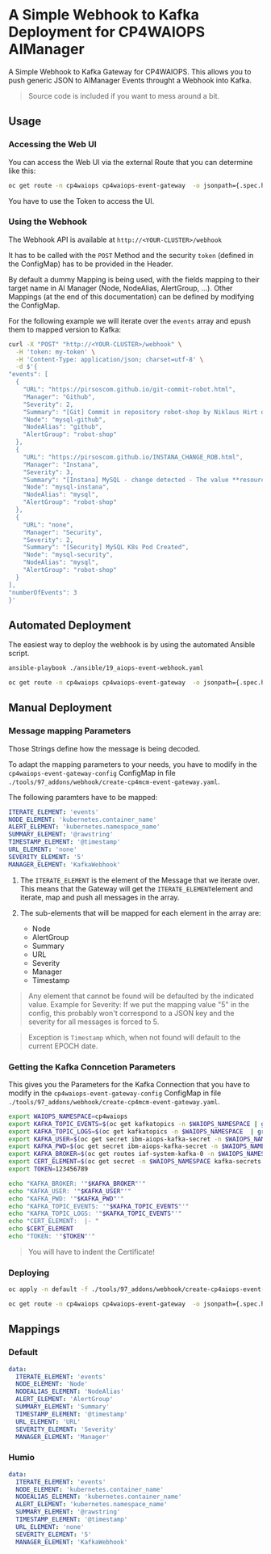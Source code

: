 # A Simple Webhook to Kafka Deployment for CP4WAIOPS AIManager



A Simple Webhook to Kafka Gateway for CP4WAIOPS.
This allows you to push generic JSON to AIManager Events throught a Webhook into Kafka.

> Source code is included if you want to mess around a bit.


## Usage

### Accessing the Web UI

You can access the Web UI via the external Route that you can determine like this:

```bash   
oc get route -n cp4waiops cp4waiops-event-gateway  -o jsonpath={.spec.host}
```

You have to use the Token to access the UI.


### Using the Webhook

The Webhook API is available at `http://<YOUR-CLUSTER>/webhook`

It has to be called with the `POST` Method and the security `token` (defined in the ConfigMap) has to be provided in the Header.

By default a dummy Mapping is being used, with the fields mapping to their target name in AI Manager (Node, NodeAlias, AlertGroup, ...).
Other Mappings (at the end of this documentation) can be defined by modifying the ConfigMap.

For the following example we will iterate over the `events` array and epush them to mapped version to Kafka:


```bash
curl -X "POST" "http://<YOUR-CLUSTER>/webhook" \
  -H 'token: my-token' \
  -H 'Content-Type: application/json; charset=utf-8' \
  -d $'{
"events": [
  {
    "URL": "https://pirsoscom.github.io/git-commit-robot.html",
    "Manager": "Github",
    "Severity": 2,
    "Summary": "[Git] Commit in repository robot-shop by Niklaus Hirt on file robot-shop.yaml - New Memory Limits",
    "Node": "mysql-github",
    "NodeAlias": "github",
    "AlertGroup": "robot-shop"
  },
  {
    "URL": "https://pirsoscom.github.io/INSTANA_CHANGE_ROB.html",
    "Manager": "Instana",
    "Severity": 3,
    "Summary": "[Instana] MySQL - change detected - The value **resources/limits** has changed",
    "Node": "mysql-instana",
    "NodeAlias": "mysql",
    "AlertGroup": "robot-shop"
  },
  {
    "URL": "none",
    "Manager": "Security",
    "Severity": 2,
    "Summary": "[Security] MySQL K8s Pod Created",
    "Node": "mysql-security",
    "NodeAlias": "mysql",
    "AlertGroup": "robot-shop"
  }
],
"numberOfEvents": 3
}'
```






## Automated Deployment

The easiest way to deploy the webhook is by using the automated Ansible script.

```bash   
ansible-playbook ./ansible/19_aiops-event-webhook.yaml 

oc get route -n cp4waiops cp4waiops-event-gateway  -o jsonpath={.spec.host}
```

## Manual Deployment

### Message mapping Parameters

Those Strings define how the message is being decoded.

To adapt the mapping parameters to your needs, you have to modify in the `cp4waiops-event-gateway-config` ConfigMap in file `./tools/97_addons/webhook/create-cp4mcm-event-gateway.yaml`.


The following paramters have to be mapped:

```yaml
ITERATE_ELEMENT: 'events'
NODE_ELEMENT: 'kubernetes.container_name'
ALERT_ELEMENT: 'kubernetes.namespace_name'
SUMMARY_ELEMENT: '@rawstring'
TIMESTAMP_ELEMENT: '@timestamp'
URL_ELEMENT: 'none'
SEVERITY_ELEMENT: '5'
MANAGER_ELEMENT: 'KafkaWebhook'
```

1. The `ITERATE_ELEMENT` is the element of the Message that we iterate over.
	This means that the Gateway will get the `ITERATE_ELEMENT`element and iterate, map and push all messages in the array.
1. The sub-elements that will be mapped for each element in the array are:

	- Node
	- AlertGroup
	- Summary
	- URL
	- Severity
	- Manager
	- Timestamp

> Any element that cannot be found will be defaulted by the indicated value.
> Example for Severity: If we put the mapping value "5" in the config, this probably won't correspond to a JSON key and the severity for all messages is forced to 5.

> Exception is `Timestamp` which, when not found will default to the current EPOCH date.





### Getting the Kafka Conncetion Parameters

This gives you the Parameters for the Kafka Connection that you have to modify in the `cp4waiops-event-gateway-config` ConfigMap in file `./tools/97_addons/webhook/create-cp4mcm-event-gateway.yaml`.

```bash
export WAIOPS_NAMESPACE=cp4waiops
export KAFKA_TOPIC_EVENTS=$(oc get kafkatopics -n $WAIOPS_NAMESPACE | grep -v cp4waiopscp4waiops|grep -v noi-integration | grep cp4waiops-cartridge-alerts-$EVENTS_TYPE| awk '{print $1;}')
export KAFKA_TOPIC_LOGS=$(oc get kafkatopics -n $WAIOPS_NAMESPACE  | grep -v cp4waiopscp4waiops| grep cp4waiops-cartridge-logs-humio| awk '{print $1;}')
export KAFKA_USER=$(oc get secret ibm-aiops-kafka-secret -n $WAIOPS_NAMESPACE --template={{.data.username}} | base64 --decode)
export KAFKA_PWD=$(oc get secret ibm-aiops-kafka-secret -n $WAIOPS_NAMESPACE --template={{.data.password}} | base64 --decode)
export KAFKA_BROKER=$(oc get routes iaf-system-kafka-0 -n $WAIOPS_NAMESPACE -o=jsonpath='{.status.ingress[0].host}{"\n"}'):443
export CERT_ELEMENT=$(oc get secret -n $WAIOPS_NAMESPACE kafka-secrets  -o 'go-template={{index .data "ca.crt"}}'| base64 -d)
export TOKEN=123456789

echo "KAFKA_BROKER: '"$KAFKA_BROKER"'"
echo "KAFKA_USER: '"$KAFKA_USER"'"
echo "KAFKA_PWD: '"$KAFKA_PWD"'"
echo "KAFKA_TOPIC_EVENTS: '"$KAFKA_TOPIC_EVENTS"'"
echo "KAFKA_TOPIC_LOGS: '"$KAFKA_TOPIC_EVENTS"'"
echo "CERT_ELEMENT:  |- "
echo $CERT_ELEMENT
echo "TOKEN: '"$TOKEN"'"

```

> You will have to indent the Certificate!



### Deploying 

```bash
oc apply -n default -f ./tools/97_addons/webhook/create-cp4aiops-event-gateway.yaml

oc get route -n cp4waiops cp4waiops-event-gateway  -o jsonpath={.spec.host}

```


## Mappings 

### Default

```yaml
data:
  ITERATE_ELEMENT: 'events'
  NODE_ELEMENT: 'Node'
  NODEALIAS_ELEMENT: 'NodeAlias'
  ALERT_ELEMENT: 'AlertGroup'
  SUMMARY_ELEMENT: 'Summary'
  TIMESTAMP_ELEMENT: '@timestamp'
  URL_ELEMENT: 'URL'
  SEVERITY_ELEMENT: 'Severity'
  MANAGER_ELEMENT: 'Manager'
```

### Humio

```yaml
data:
  ITERATE_ELEMENT: 'events'
  NODE_ELEMENT: 'kubernetes.container_name'
  NODEALIAS_ELEMENT: 'kubernetes.container_name'
  ALERT_ELEMENT: 'kubernetes.namespace_name'
  SUMMARY_ELEMENT: '@rawstring'
  TIMESTAMP_ELEMENT: '@timestamp'
  URL_ELEMENT: 'none'
  SEVERITY_ELEMENT: '5'
  MANAGER_ELEMENT: 'KafkaWebhook'
```




